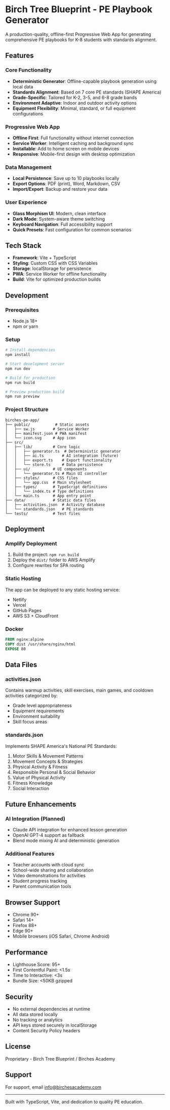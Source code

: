 # Birch Tree Blueprint - PE Playbook Generator

A production-quality, offline-first Progressive Web App for generating comprehensive PE playbooks for K-8 students with standards alignment.

## Features

### Core Functionality
- **Deterministic Generator**: Offline-capable playbook generation using local data
- **Standards Alignment**: Based on 7 core PE standards (SHAPE America)
- **Grade-Specific**: Tailored for K-2, 3-5, and 6-8 grade bands
- **Environment Adaptive**: Indoor and outdoor activity options
- **Equipment Flexibility**: Minimal, standard, or full equipment configurations

### Progressive Web App
- **Offline First**: Full functionality without internet connection
- **Service Worker**: Intelligent caching and background sync
- **Installable**: Add to home screen on mobile devices
- **Responsive**: Mobile-first design with desktop optimization

### Data Management
- **Local Persistence**: Save up to 10 playbooks locally
- **Export Options**: PDF (print), Word, Markdown, CSV
- **Import/Export**: Backup and restore your data

### User Experience
- **Glass Morphism UI**: Modern, clean interface
- **Dark Mode**: System-aware theme switching
- **Keyboard Navigation**: Full accessibility support
- **Quick Presets**: Fast configuration for common scenarios

## Tech Stack

- **Framework**: Vite + TypeScript
- **Styling**: Custom CSS with CSS Variables
- **Storage**: localStorage for persistence
- **PWA**: Service Worker for offline functionality
- **Build**: Vite for optimized production builds

## Development

### Prerequisites
- Node.js 18+ 
- npm or yarn

### Setup
```bash
# Install dependencies
npm install

# Start development server
npm run dev

# Build for production
npm run build

# Preview production build
npm run preview
```

### Project Structure
```
birches-pe-app/
├── public/           # Static assets
│   ├── sw.js        # Service Worker
│   ├── manifest.json # PWA manifest
│   └── icon.svg     # App icon
├── src/
│   ├── lib/         # Core logic
│   │   ├── generator.ts  # Deterministic generator
│   │   ├── ai.ts        # AI integration (future)
│   │   ├── export.ts    # Export functionality
│   │   └── store.ts     # Data persistence
│   ├── ui/          # UI components
│   │   └── generator.ts # Main UI controller
│   ├── styles/      # CSS files
│   │   └── app.css  # Main stylesheet
│   ├── types/       # TypeScript definitions
│   │   └── index.ts # Type definitions
│   └── main.ts      # App entry point
├── data/            # Static data files
│   ├── activities.json  # Activity database
│   └── standards.json   # PE standards
└── tests/           # Test files
```

## Deployment

### Amplify Deployment
1. Build the project: `npm run build`
2. Deploy the `dist/` folder to AWS Amplify
3. Configure rewrites for SPA routing

### Static Hosting
The app can be deployed to any static hosting service:
- Netlify
- Vercel
- GitHub Pages
- AWS S3 + CloudFront

### Docker
```dockerfile
FROM nginx:alpine
COPY dist /usr/share/nginx/html
EXPOSE 80
```

## Data Files

### activities.json
Contains warmup activities, skill exercises, main games, and cooldown activities categorized by:
- Grade level appropriateness
- Equipment requirements
- Environment suitability
- Skill focus areas

### standards.json
Implements SHAPE America's National PE Standards:
1. Motor Skills & Movement Patterns
2. Movement Concepts & Strategies
3. Physical Activity & Fitness
4. Responsible Personal & Social Behavior
5. Value of Physical Activity
6. Fitness Knowledge
7. Social Interaction

## Future Enhancements

### AI Integration (Planned)
- Claude API integration for enhanced lesson generation
- OpenAI GPT-4 support as fallback
- Blend mode mixing AI and deterministic generation

### Additional Features
- Teacher accounts with cloud sync
- School-wide sharing and collaboration
- Video demonstrations for activities
- Student progress tracking
- Parent communication tools

## Browser Support

- Chrome 90+
- Safari 14+
- Firefox 88+
- Edge 90+
- Mobile browsers (iOS Safari, Chrome Android)

## Performance

- Lighthouse Score: 95+
- First Contentful Paint: <1.5s
- Time to Interactive: <3s
- Bundle Size: <50KB gzipped

## Security

- No external dependencies at runtime
- All data stored locally
- No tracking or analytics
- API keys stored securely in localStorage
- Content Security Policy headers

## License

Proprietary - Birch Tree Blueprint / Birches Academy

## Support

For support, email info@birchesacademy.com

---

Built with TypeScript, Vite, and dedication to quality PE education.